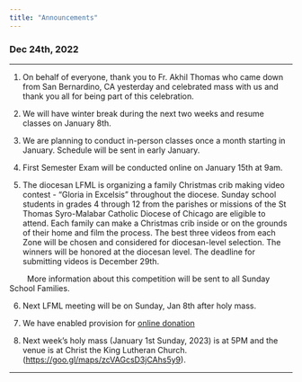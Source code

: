 ```yaml
---
title: "Announcements"
---
```


### Dec 24th, 2022
---

1. On behalf of everyone, thank you to Fr. Akhil Thomas who came down from San Bernardino, CA yesterday and celebrated mass with us and thank you all for being part of this celebration.

2. We will have winter break during the next two weeks and resume classes on January 8th.

3. We are planning to conduct in-person classes once a month starting in January. Schedule will be sent in early January.

4. First Semester Exam will be conducted online on January 15th at 9am.

5. The diocesan LFML is organizing a family  Christmas crib making video contest - “Gloria in Excelsis” throughout the diocese. Sunday school students in grades 4 through 12 from the parishes or missions of the St Thomas Syro-Malabar Catholic Diocese of Chicago are eligible to attend. Each family can make a Christmas crib inside or on the grounds of their home and film the process. The best three videos from each Zone will be chosen and considered for diocesan-level selection. The winners will be honored at the diocesan level.  The deadline for submitting videos is December 29th.

&nbsp;&nbsp;&nbsp;&nbsp;&nbsp;&nbsp;&nbsp;&nbsp;More information about this competition will be sent to all Sunday School Families.

6. Next LFML meeting will be on Sunday, Jan 8th after holy mass.

7. We have enabled provision for <a href="https://holyfamilyseattle.org/donation/" target="_blank">online donation</a>

8. Next week’s holy mass (January 1st Sunday, 2023) is at 5PM and the venue is at Christ the King Lutheran Church. (https://goo.gl/maps/zcVAGcsD3jCAhs5y9).

---
